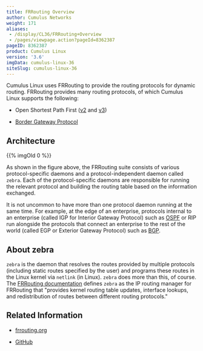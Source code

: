 ```yaml
---
title: FRRouting Overview
author: Cumulus Networks
weight: 171
aliases:
 - /display/CL36/FRRouting+Overview
 - /pages/viewpage.action?pageId=8362387
pageID: 8362387
product: Cumulus Linux
version: '3.6'
imgData: cumulus-linux-36
siteSlug: cumulus-linux-36
---
```

Cumulus Linux uses FRRouting to provide the routing protocols for
dynamic routing. FRRouting provides many routing protocols, of which
Cumulus Linux supports the following:

  - Open Shortest Path First
    ([v2](/version/cumulus-linux-36/Layer_3/Open_Shortest_Path_First_-_OSPF_-_Protocol)
    and
    [v3](/version/cumulus-linux-36/Layer_3/Open_Shortest_Path_First_v3_-_OSPFv3_-_Protocol))

  - [Border Gateway
    Protocol](/version/cumulus-linux-36/Layer_3/Border_Gateway_Protocol_-_BGP)

## <span>Architecture</span>

{{% imgOld 0 %}}

As shown in the figure above, the FRRouting suite consists of various
protocol-specific daemons and a protocol-independent daemon called
`zebra`. Each of the protocol-specific daemons are responsible for
running the relevant protocol and building the routing table based on
the information exchanged.

It is not uncommon to have more than one protocol daemon running at the
same time. For example, at the edge of an enterprise, protocols internal
to an enterprise (called IGP for Interior Gateway Protocol) such as
[OSPF](/version/cumulus-linux-36/Layer_3/Open_Shortest_Path_First_-_OSPF_-_Protocol)
or RIP run alongside the protocols that connect an enterprise to the
rest of the world (called EGP or Exterior Gateway Protocol) such as
[BGP](/version/cumulus-linux-36/Layer_3/Border_Gateway_Protocol_-_BGP).

## <span>About zebra</span>

`zebra` is the daemon that resolves the routes provided by multiple
protocols (including static routes specified by the user) and programs
these routes in the Linux kernel via `netlink` (in Linux). `zebra` does
more than this, of course. The [FRRouting
documentation](https://frrouting.org/user-guide/zebra.html) defines
`zebra` as the IP routing manager for FRRouting that "provides kernel
routing table updates, interface lookups, and redistribution of routes
between different routing protocols."

## <span>Related Information</span>

  - [frrouting.org](https://frrouting.org)

  - [GitHub](https://github.com/FRRouting/frr)

<article id="html-search-results" class="ht-content" style="display: none;">

</article>

<footer id="ht-footer">

</footer>
